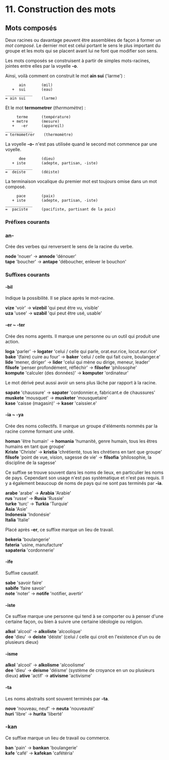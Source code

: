 
# 11. Construction des mots


## Mots composés

Deux racines ou davantage peuvent être assemblées de façon à former un _mot composé_.
Le dernier mot est celui portant le sens le plus important du groupe et les mots qui se placent avant lui ne font que modifier son sens.

Les mots composés se construisent à partir de simples mots-racines, jointes entre elles par la voyelle **-o**.

Ainsi, voilà comment on construit le mot **ain sui** ('larme') :

          ain       (œil)
       +  sui       (eau)
    ____________
    = ain sui       (larme)

Et le mot **termometrer** (_thermomètre_) :

         terme      (température)  
       + metre      (mesure)
       +   -er      (appareil)
    ____________
    = termometrer    (thermomètre)

La voyelle **-o-** n'est pas utilisée quand le second mot commence par une voyelle.

          dee       (dieu)  
       + iste       (adepte, partisan, -iste)
    ____________
    =  deiste       (déiste)

La terminaison vocalique du premier mot est toujours omise dans un mot composé.

         pace       (paix)
       + iste       (adepte, partisan, -iste)
    ____________
    =  paciste      (pacifiste, partisant de la paix)


### Préfixes courants

### an-

Crée des verbes qui renversent le sens de la racine du verbe.

**node**
'nouer'
→ **annode**
'dénouer'  
**tape**
'boucher'
→ **antape**
'déboucher, enlever le bouchon'


### Suffixes courants

#### -bil

Indique la possibilité.
Il se place après le mot-racine.

**vize**
'voir'
→ **vizebil**
'qui peut être vu, visible'  
**uza**
'usee'
→ **uzabil**
'qui peut être usé, usable'

#### -er ~ -ter

Crée des noms agents.
Il marque une personne ou un outil qui produit une action.

**loga**
'parler'
→ **logater**
'celui / celle qui parle, orat.eur.rice, locut.eur.rice'  
**bake**
'(faire) cuire au four'
→ **baker**
'celui / celle qui fait cuire, boulanger.e'  
**lide**
'mener, diriger'
→ **lider**
'celui qui mène ou dirige, meneur, leader'  
**filsofe**
'penser profondément, réfléchir'
→ **filsofer**
'philosophe'  
**kompute**
'calculer (des données)'
→ **komputer**
'ordinateur'

Le mot dérivé peut aussi avoir un sens plus lâche par rapport à la racine.

**sapate**
'chaussure'
→ **sapater**
'cordonnier.e, fabricant.e de chaussures'  
**muskete**
'mousquet'
→ **musketer**
'mousquetaire'  
**kase**
'caisse (magasin)'
→ **kaser**
'caissier.e'


#### -ia ~ -ya

Crée des noms collectifs.
Il marque un groupe d'éléments nommés par la racine comme formant une unité.

**homan**
'être humain'
→ **homania**
'humanité, genre humain, tous les êtres humains en tant que groupe'  
**Kriste**
'Christe'
→ **kristia**
'chrétienté, tous les chrétiens en tant que groupe'  
**filsofe**
'point de vue, vision, sagesse de vie'
→ **filsofia**
'philosophie, la discipline de la sagesse'

Ce suffixe se trouve souvent dans les noms de lieux, en particulier les noms de pays.
Cependant son usage n'est pas systématique et n'est pas requis.
Il y a également beaucoup de noms de pays qui ne sont pas terminés par **-ia**.

**arabe**
'arabe'
→ **Arabia**
'Arabie'  
**rus**
'russe'
→ **Rusia**
'Russie'  
**turke**
'turc'
→ **Turkia**
'Turquie'  
**Asia**
'Asie'  
**Indonesia**
'Indonésie'  
**Italia**
'Italie'

Placé après **-er**, ce suffixe marque un lieu de travail.

**bekeria**
'boulangerie'  
**fateria**
'usine, manufacture'  
**sapateria**
'cordonnerie'

#### -ife

Suffixe causatif.

**sabe**
'savoir faire'  
**sabife**
'faire savoir'  
**note**
'noter'
→ **notife**
'notifier, avertir'

#### -iste

Ce suffixe marque une personne qui tend à se comporter ou à penser d'une certaine façon, ou bien à suivre une certaine idéologie ou religion.

**alkol**
'alcool'
→ **alkoliste**
'alcoolique'  
**dee**
'dieu'
→ **deiste**
'déiste' (celui / celle qui croit en l'existence d'un ou de plusieurs dieux)

#### -isme

**alkol**
'alcool'
→ **alkolisme**
'alcoolisme'  
**dee**
'dieu'
→ **deisme**
'déisme' (système de croyance en un ou plusieurs dieux)
**ative**
'actif'
→ **ativisme**
'activisme'

#### -ta

Les noms abstraits sont souvent terminés par **-ta**.

**nove**
'nouveau, neuf'
→ **neuta**
'nouveauté'  
**huri**
'libre'
→ **hurita**
'liberté'

### -kan

Ce suffixe marque un lieu de travail ou commerce.

**ban**
'pain'
→ **bankan**
'boulangerie'  
**kafe**
'café'
→ **kafekan**
'cafétéria'


